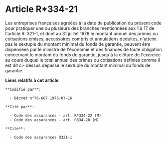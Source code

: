 # Article R*334-21

Les entreprises françaises agréées à la date de publication du présent code pour pratiquer une ou plusieurs des branches
mentionnées aux 1 à 17 de l'article R. 321-1, et dont au 31 juillet 1978 le montant annuel des primes ou cotisations émises,
accessoires compris et annulations déduites, n'atteint pas le sextuple du montant minimal du fonds de garantie, peuvent être
dispensées par le ministre de l'économie et des finances de toute obligation concernant le montant du fonds de garantie,
jusqu'à la clôture de l'exercice au cours duquel le total annuel des primes ou cotisations définies comme il est dit ci-
dessus dépasse le sextuple du montant minimal du fonds de garantie.

**Liens relatifs à cet article**

	**Codifié par**:

	  - Décret n°76-667 1976-07-16

	**Cité par**:

	  - Code des assurances - art. R*334-22 (M)
	  - Code des assurances - art. R334-20 (M)

	**Cite**:

	  - Code des assurances R321-1
